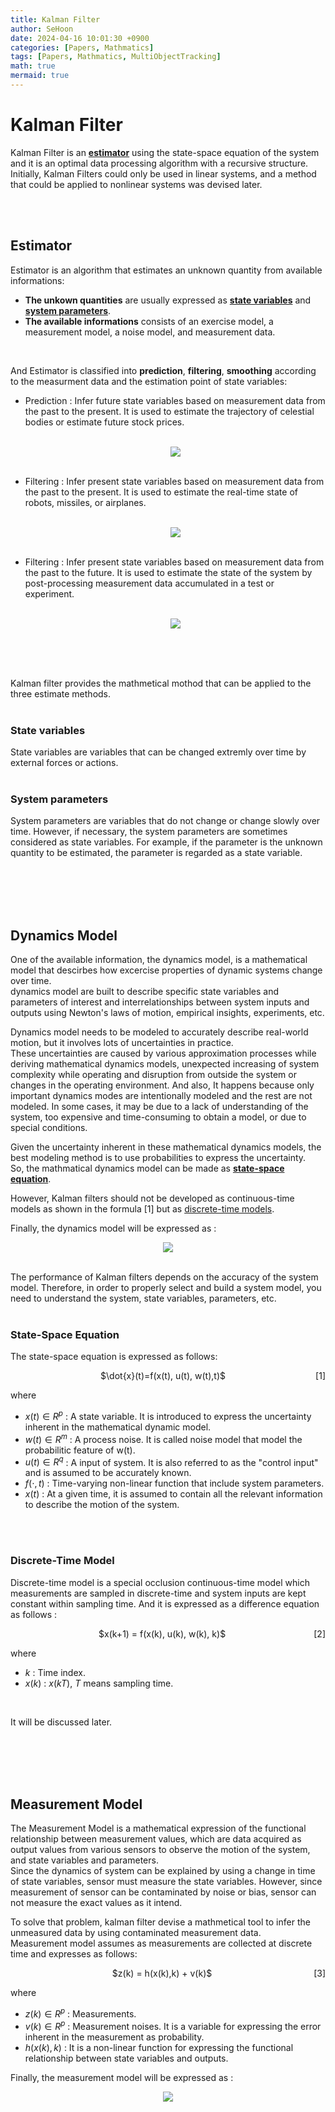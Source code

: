 ```yaml
---
title: Kalman Filter
author: SeHoon
date: 2024-04-16 10:01:30 +0900
categories: [Papers, Mathmatics]
tags: [Papers, Mathmatics, MultiObjectTracking]
math: true
mermaid: true
---
```


# Kalman Filter

Kalman Filter is an **[estimator](https://csh970605.github.io/posts/Kalman_Filter/#estimator)** using the state-space equation of the system and it is an optimal data processing algorithm with a recursive structure.<br>
Initially, Kalman Filters could only be used in linear systems, and a method that could be applied to nonlinear systems was devised later.<br>

<br><br>


## Estimator

Estimator is an algorithm that estimates an unknown quantity from available informations:
+ **The unkown quantities** are usually expressed as **[state variables](https://csh970605.github.io/posts/Kalman_Filter/#state-variables)** and **[system parameters](https://csh970605.github.io/posts/Kalman_Filter/#system-parameters)**.
+ **The available informations** consists of an exercise model, a measurement model, a noise model, and measurement data.
<br>

And Estimator is classified into **prediction**, **filtering**, **smoothing** according to the measurment data and the estimation point of state variables:
+ Prediction : Infer future state variables based on measurement data from the past to the present. It is used to estimate the trajectory of celestial bodies or estimate future stock prices.<br><br>

    <center>
    <img src="https://github.com/csh970605/csh970605.github.io/assets/28240052/bfb2800a-09b5-4df4-8dc7-184d5c079c1b">
    </center><br>

+ Filtering : Infer present state variables based on measurement data from the past to the present. It is used to estimate the real-time state of robots, missiles, or airplanes.<br><br>

    <center>
    <img src="https://github.com/csh970605/csh970605.github.io/assets/28240052/3ad1fc7f-d057-42e7-ae8d-42f919769118">
    </center><br>

+ Filtering : Infer present state variables based on measurement data from the past to the future. It is used to estimate the state of the system by post-processing measurement data accumulated in a test or experiment.<br><br>

    <center>
    <img src="https://github.com/csh970605/csh970605.github.io/assets/28240052/0b31f93f-d961-4f6f-ac4c-488675bde63d">
    </center><br>
<br><br>

Kalman filter provides the mathmetical mothod that can be applied to the three estimate methods.
<br><br>

### State variables

State variables are variables that can be changed extremly over time by external forces or actions.
<br><br>


### System parameters

System parameters are variables that do not change or change slowly over time. However, if necessary, the system parameters are sometimes considered as state variables. For example, if the parameter is the unknown quantity to be estimated, the parameter is regarded as a state variable.

<br><br><br><br>

## Dynamics Model

One of the available information, the dynamics model, is a mathematical model that descirbes how excercise properties of dynamic systems change over time.<br>
dynamics model are built to describe specific state variables and parameters of interest and interrelationships between system inputs and outputs using Newton's laws of motion, empirical insights, experiments, etc.<br>

Dynamics model needs to be modeled to accurately describe real-world motion, but it involves lots of uncertainties in practice.<br>
These uncertainties are caused by various approximation processes while deriving mathematical dynamics models, unexpected increasing of system complexity while operating and disruption from outside the system or changes in the operating environment. And also, It happens because only important dynamics modes are intentionally modeled and the rest are not modeled. In some cases, it may be due to a lack of understanding of the system, too expensive and time-consuming to obtain a model, or due to special conditions.<br>

Given the uncertainty inherent in these mathematical dynamics models, the best modeling method is to use probabilities to express the uncertainty.<br>
So, the mathmatical dynamics model can be made as **[state-space equation](https://csh970605.github.io/posts/Kalman_Filter/#state-space-equation)**.<br>

However, Kalman filters should not be developed as continuous-time models as shown in the formula [1] but as [discrete-time models](https://csh970605.github.io/posts/Kalman_Filter/#discrete-time-model).<br>

Finally, the dynamics model will be expressed as :
<center>

<img src="https://github.com/csh970605/csh970605.github.io/assets/28240052/a43ae4a4-e53d-4fbd-ad31-da60c5332f9e">
</center>
<br>

The performance of Kalman filters depends on the accuracy of the system model. Therefore, in order to properly select and build a system model, you need to understand the system, state variables, parameters, etc.
<br><br>


### State-Space Equation

The state-space equation is expressed as follows:
<p align="center">
    <span>$\dot{x}(t)=f(x(t), u(t), w(t),t)$</span>
    <span style="float: right;">[1]</span>
</p>


where 
+ $x(t) \in R^{p}$ : A state variable. It is introduced to express the uncertainty inherent in the mathematical dynamic model.
+ $w(t) \in R^{m}$ : A process noise. It is called noise model that model the probabilitic feature of w(t).
+ $u(t) \in R^{q}$ : A input of system. It is also referred to as the "control input" and is assumed to be accurately known.
+ $f(\cdot,t)$ : Time-varying non-linear function that include system parameters.
+ $x(t)$ : At a given time, it is assumed to contain all the relevant information to describe the motion of the system.

<br><br>

### Discrete-Time Model


Discrete-time model is a special occlusion continuous-time model which measurements are sampled in discrete-time and system inputs are kept constant within sampling time. And it is expressed as a difference equation as follows :

<p align="center">
    <span>$x(k+1) = f(x(k), u(k), w(k), k)$</span>
    <span style="float: right;">[2]</span>
</p>

where
+ $k$ : Time index.
+ $x(k)$ : $x(kT)$, $T$ means sampling time.
<br>

It will be discussed later.

<br><br><br><br>

## Measurement Model

The Measurement Model is a mathematical expression of the functional relationship between measurement values, which are data acquired as output values from various sensors to observe the motion of the system, and state variables and parameters.<br>
Since the dynamics of system can be explained by using a change in time of state variables, sensor must measure the state variables. However, since measurement of sensor can be contaminated by noise or bias, sensor can not measure the exact values as it intend.<br>

To solve that problem, kalman filter devise a mathmetical tool to infer the unmeasured data by using contaminated measurement data.<br>
Measurement model assumes as measurements are collected at discrete time and expresses as follows:

<p align="center">
    <span>$z(k) = h(x(k),k) + v(k)$</span>
    <span style="float: right;">[3]</span>
</p>

where

+ $z(k)\in R^{p}$ : Measurements.
+ $v(k) \in R^{p}$ : Measurement noises. It is a variable for expressing the error inherent in the measurement as probability.
+ $h(x(k),k)$ : It is a non-linear function for expressing the functional relationship between state variables and outputs.

Finally, the measurement model will be expressed as :
<center>

<img src="https://github.com/csh970605/csh970605.github.io/assets/28240052/c9cd08a1-12eb-43e8-8134-b0fa84975671">
</center>